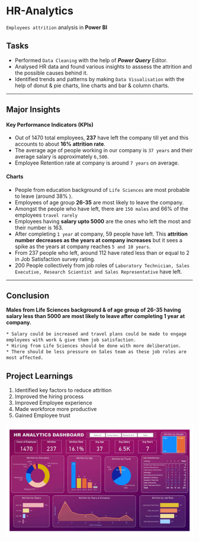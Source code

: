 # HR-Analytics

``Employees attrition`` analysis in **Power BI**  

## Tasks 

- Performed ``Data Cleaning`` with the help of ***Power Query*** Editor.
- Analysed HR data and found various insights to asssess the attrition and the possible causes behind it.
- Identified trends and patterns by making ``Data Visualisation`` with the help of donut & pie charts, line charts and bar & column charts.
***
  
## Major Insights

#### Key Performance Indicators (KPIs)

- Out of 1470 total employees, **237** have left the company till yet and this accounts to about **16% attrition rate**.
- The average age of people working in our company is ``37 years`` and their average salary is approximately ``6,500``.
- Employee Retention rate at company is around ``7 years`` on average.

#### Charts

- People from education background of ``Life Sciences``  are most probable to leave (around 38% ).
- Employees of age group **26-35**  are most likely to leave the company.
- Amongst the people who have left, there are ``150 males`` and 66% of the employees ``travel rarely``
- Employees having **salary upto 5000** are the ones who left the most and their number is 163.
- After completing ``1 year`` at company, 59 people have left. This **attrition number decreases as the years at company increases** but it sees a spike as the years at company reaches ``5 and 10 years``.
- From 237 people who left, around 112 have rated less than or equal to 2 in Job Satisfaction survey rating.
- 200 People collectively from job roles of ``Laboratory Technician, Sales Executive, Research Scientist and Sales Representative`` have left. 
***

## Conclusion

**Males from Life Sciences background & of age group of 26-35 having salary less than 5000 are most likely to leave after completing 1 year at company.**  

```
* Salary could be increased and travel plans could be made to engage employees with work & give them job satisfaction.
* Hiring from Life Sciences should be done with more deliberation.
* There should be less pressure on Sales team as these job roles are most affected.
```

## Project Learnings 

1. Identified key factors to reduce attrition
2. Improved the hiring process
3. Improved Employee experience
4. Made workforce more productive
5. Gained Employee trust

![HR Analytics Report](https://github.com/manishankarjha/HR-Analytics/blob/main/HR%20Analytics%20Dashboard%20pic.png)
